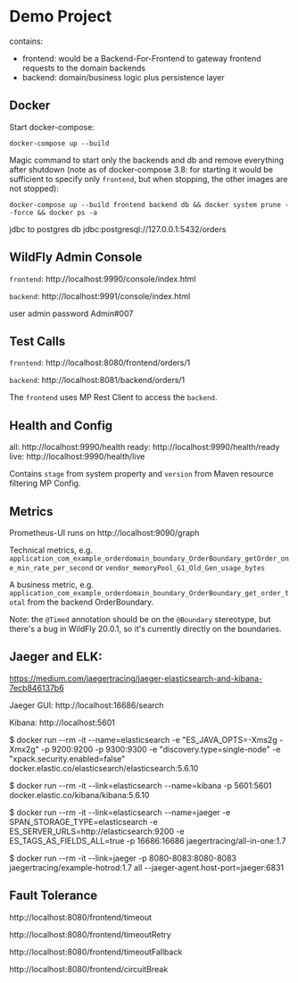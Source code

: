 # Demo Project

contains:
- frontend: would be a Backend-For-Frontend to gateway frontend requests to the domain backends
- backend: domain/business logic plus persistence layer


## Docker

Start docker-compose:

`docker-compose up --build`

Magic command to start only the backends and db and remove everything after shutdown (note as of docker-compose 3.8: for starting it would be sufficient to specify only `frontend`, but when stopping, the other images are not stopped):

`docker-compose up --build frontend backend db && docker system prune --force && docker ps -a`

jdbc to postgres db
jdbc:postgresql://127.0.0.1:5432/orders


## WildFly Admin Console

`frontend`: http://localhost:9990/console/index.html

`backend`: http://localhost:9991/console/index.html

 user admin 
 password Admin#007


## Test Calls

`frontend`: http://localhost:8080/frontend/orders/1

`backend`: http://localhost:8081/backend/orders/1

The `frontend` uses MP Rest Client to access the `backend`.


## Health and Config

all: http://localhost:9990/health
ready: http://localhost:9990/health/ready
live: http://localhost:9990/health/live

Contains `stage` from system property and `version` from Maven resource filtering MP Config.


## Metrics

Prometheus-UI runs on http://localhost:9090/graph

Technical metrics, e.g. `application_com_example_orderdomain_boundary_OrderBoundary_getOrder_one_min_rate_per_second` or `vendor_memoryPool_G1_Old_Gen_usage_bytes`

A business metric, e.g. `application_com_example_orderdomain_boundary_OrderBoundary_get_order_total` from the backend OrderBoundary.

Note: the `@Timed` annotation should be on the `@Boundary` stereotype, but there's a bug in WildFly 20.0.1, so it's currently directly on the boundaries.


## Jaeger and ELK:

https://medium.com/jaegertracing/jaeger-elasticsearch-and-kibana-7ecb846137b6

Jaeger GUI: http://localhost:16686/search

Kibana: http://localhost:5601


$ docker run --rm -it --name=elasticsearch -e "ES_JAVA_OPTS=-Xms2g -Xmx2g" -p 9200:9200 -p 9300:9300 -e "discovery.type=single-node" -e "xpack.security.enabled=false" docker.elastic.co/elasticsearch/elasticsearch:5.6.10

$ docker run --rm -it --link=elasticsearch --name=kibana -p 5601:5601 docker.elastic.co/kibana/kibana:5.6.10

$ docker run --rm -it --link=elasticsearch --name=jaeger -e SPAN_STORAGE_TYPE=elasticsearch -e ES_SERVER_URLS=http://elasticsearch:9200 -e ES_TAGS_AS_FIELDS_ALL=true -p 16686:16686 jaegertracing/all-in-one:1.7

$ docker run --rm -it --link=jaeger -p 8080-8083:8080-8083 jaegertracing/example-hotrod:1.7 all --jaeger-agent.host-port=jaeger:6831


## Fault Tolerance

http://localhost:8080/frontend/timeout

http://localhost:8080/frontend/timeoutRetry

http://localhost:8080/frontend/timeoutFallback

http://localhost:8080/frontend/circuitBreak
